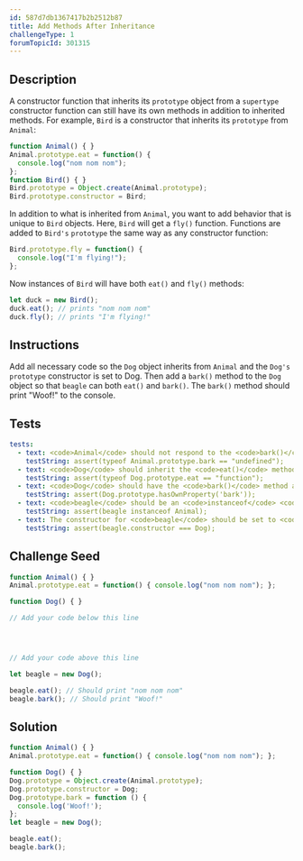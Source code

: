 ```yaml
---
id: 587d7db1367417b2b2512b87
title: Add Methods After Inheritance
challengeType: 1
forumTopicId: 301315
---
```


## Description
<section id='description'>
A constructor function that inherits its <code>prototype</code> object from a <code>supertype</code> constructor function can still have its own methods in addition to inherited methods.
For example, <code>Bird</code> is a constructor that inherits its <code>prototype</code> from <code>Animal</code>:

```js
function Animal() { }
Animal.prototype.eat = function() {
  console.log("nom nom nom");
};
function Bird() { }
Bird.prototype = Object.create(Animal.prototype);
Bird.prototype.constructor = Bird;
```

In addition to what is inherited from <code>Animal</code>, you want to add behavior that is unique to <code>Bird</code> objects. Here, <code>Bird</code> will get a <code>fly()</code> function. Functions are added to <code>Bird's</code> <code>prototype</code> the same way as any constructor function:

```js
Bird.prototype.fly = function() {
  console.log("I'm flying!");
};
```

Now instances of <code>Bird</code> will have both <code>eat()</code> and <code>fly()</code> methods:

```js
let duck = new Bird();
duck.eat(); // prints "nom nom nom"
duck.fly(); // prints "I'm flying!"
```

</section>

## Instructions
<section id='instructions'>
Add all necessary code so the <code>Dog</code> object inherits from <code>Animal</code> and the <code>Dog's</code> <code>prototype</code> constructor is set to Dog. Then add a <code>bark()</code> method to the <code>Dog</code> object so that <code>beagle</code> can both <code>eat()</code> and <code>bark()</code>. The <code>bark()</code> method should print "Woof!" to the console.
</section>

## Tests
<section id='tests'>

```yml
tests:
  - text: <code>Animal</code> should not respond to the <code>bark()</code> method.
    testString: assert(typeof Animal.prototype.bark == "undefined");
  - text: <code>Dog</code> should inherit the <code>eat()</code> method from <code>Animal</code>.
    testString: assert(typeof Dog.prototype.eat == "function");
  - text: <code>Dog</code> should have the <code>bark()</code> method as an <code>own</code> property.
    testString: assert(Dog.prototype.hasOwnProperty('bark'));
  - text: <code>beagle</code> should be an <code>instanceof</code> <code>Animal</code>.
    testString: assert(beagle instanceof Animal);
  - text: The constructor for <code>beagle</code> should be set to <code>Dog</code>.
    testString: assert(beagle.constructor === Dog);

```

</section>

## Challenge Seed
<section id='challengeSeed'>

<div id='js-seed'>

```js
function Animal() { }
Animal.prototype.eat = function() { console.log("nom nom nom"); };

function Dog() { }

// Add your code below this line




// Add your code above this line

let beagle = new Dog();

beagle.eat(); // Should print "nom nom nom"
beagle.bark(); // Should print "Woof!"
```

</div>



</section>

## Solution
<section id='solution'>


```js
function Animal() { }
Animal.prototype.eat = function() { console.log("nom nom nom"); };

function Dog() { }
Dog.prototype = Object.create(Animal.prototype);
Dog.prototype.constructor = Dog;
Dog.prototype.bark = function () {
  console.log('Woof!');
};
let beagle = new Dog();

beagle.eat();
beagle.bark();
```

</section>
